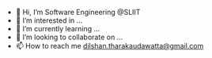 - 👋 Hi, I’m Software Engineering @SLIIT
- 👀 I’m interested in ...
- 🌱 I’m currently learning ...
- 💞️ I’m looking to collaborate on ...
- 📫 How to reach me dilshan.tharakaudawatta@gmail.com

<!---
tharaka-99/tharaka-99 is a ✨ special ✨ repository because its `README.md` (this file) appears on your GitHub profile.
You can click the Preview link to take a look at your changes.
--->
